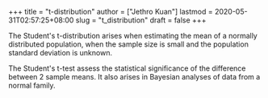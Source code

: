 +++
title = "t-distribution"
author = ["Jethro Kuan"]
lastmod = 2020-05-31T02:57:25+08:00
slug = "t_distribution"
draft = false
+++

The Student's t-distribution arises when estimating the mean of a
normally distributed population, when the sample size is small and the
population standard deviation is unknown.

The Student's t-test assess the statistical significance of the
difference between 2 sample means. It also arises in Bayesian analyses
of data from a normal family.
